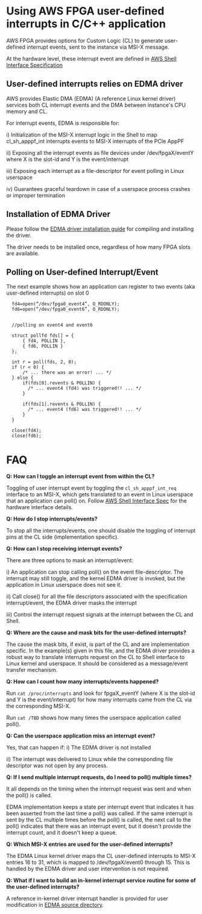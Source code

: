 # Using AWS FPGA user-defined interrupts in C/C++ application

AWS FPGA provides options for Custom Logic (CL) to generate user-defined interrupt events, sent to the instance via MSI-X message.

At the hardware level, these interrupt event are defined in [AWS Shell Interface Specification](https://github.com/aws/aws-fpga/master/blob/hdl/docs/AWS_Shell_Interface_Specification.md)



## User-defined interrupts relies on EDMA driver

AWS provides Elastic DMA (EDMA) (A reference Linux kernel driver) services both CL interrupt events and the DMA between instance's CPU memory and CL. 

For interrupt events, EDMA is responsible for:

i) Initialization of the MSI-X interrupt logic in the Shell to map cl_sh_apppf_int interrupts events to MSI-X interrupts of the PCIe AppPF

ii) Exposing all the interrupt events as file devices under /dev/fpgaX/eventY where X is the slot-id and Y is the event/interrupt


iii) Exposing each interrupt as a file-descriptor for event polling in Linux userspace

iv) Guarantees graceful teardown in case of a userspace process crashes or improper termination


## Installation of EDMA Driver

Please follow the [EDMA driver installation guide](./edma_install.md) for compiling and installing the driver.

The driver needs to be installed once, regardless of how many FPGA slots are available.



## Polling on User-defined Interrupt/Event

The next example shows how an application can register to two events (aka user-defined interrupts) on slot 0

```
  fd4=open(“/dev/fpga0_event4”, O_RDONLY);
  fd6=open(“/dev/fpga0_event6”, O_RDONLY);


  //polling on event4 and event6

  struct pollfd fds[] = {
      { fd4, POLLIN },
      { fd6, POLLIN }
  };

  int r = poll(fds, 2, 0);
  if (r < 0) {
      /* ... there was an error! ... */
  } else {
      if(fds[0].revents & POLLIN) {
        /* ... event4 (fd4) was triggered!! ... */
      }
  
      if(fds[1].revents & POLLIN) {
        /* ... event4 (fd6) was triggered!! ... */
      }
  }

  close(fd4);
  close(fd6);
```


# FAQ


**Q: How can I toggle an interrupt event from within the CL?**

Toggling of user interrupt event by toggling the `cl_sh_apppf_int_req` interface to an MSI-X, which gets translated to an event in Linux userspace that an application can poll() on. Follow [AWS Shell Interface Spec](../hdk/docs/AWS_Shell_Interface_Specification.md) for the hardware interface details.




**Q: How do I stop interrupts/events?**


To stop all the interrupts/events, one should disable the toggling of interrupt pins at the CL side (implementation specific).



**Q: How can I stop receiving interrupt events?**

There are three options to mask an interrupt/event:

i) An application can stop calling poll() on the event file-descriptor. The interrupt may still toggle, and the kernel EDMA driver is invoked, but the application in Linux userspace does not see it.



ii) Call close() for all the file descriptors associated with the specification interrupt/event, the EDMA driver masks the interrupt

iii) Control the interrupt request signals at the interrupt between the CL and Shell.



**Q: Where are the cause and mask bits for the user-defined interrupts?**

The cause the mask bits, if exist, is part of the CL and are implementation specific. In the example(s) given in this file, and the EDMA driver provides a robust way to translate interrupts request on the CL to Shell interface to Linux kernel and userspace. It should be considered as a message/event transfer mechanism.



**Q: How can I count how many interrupts/events happened?**

  Run `cat /proc/interrupts` and look for fpgaX_eventY (where X is the slot-id and Y is the event/interrupt) for how many interrupts came from the CL via the corresponding MSI-X.
  
  Run `cat /TBD` shows how many times the userspace application called poll().



**Q: Can the userspace application miss an interrupt event?**


Yes, that can happen if: 
i) The EDMA driver is not installed

ii) The interrupt was delivered to Linux while the corresponding file descriptor was not open by any process.




**Q: If I send multiple interrupt requests, do I need to poll() multiple times?**

It all depends on the timing when the interrupt request was sent and when the poll() is called.

EDMA implementation keeps a state per interrupt event that indicates it has been asserted from the last time a poll() was called.  If the same interrupt is sent by the CL multiple times before the poll() is called, the next call to the poll() indicates that there was an interrupt event, but it doesn't provide the interrupt count, and it doesn't keep a queue.




**Q: Which MSI-X entries are used for the user-defined interrupts?**

The EDMA Linux kernel driver maps the CL user-defined interrupts to MSI-X entries 16 to 31, which is mapped to /dev/fpgaX/event0 through 15.  This is handled by the EDMA driver and user intervention is not required.



**Q: What if I want to build an in-kernel interrupt service routine for some of the user-defined interrupts?** 

A reference in-kernel driver interrupt handler is provided for user modification in [EDMA source directory](./src/example_kernel_interrupt.c).

